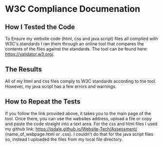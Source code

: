 # W3C Compliance Documenation
## How I Tested the Code
To Ensure my website code (html, css and java script) files all complied with W3C's standards I ran them through an online tool that compares the contents of the files against the standards. The tool can be found here: https://validator.w3.org/.
## The Results
All of my html and css files comply to W3C standards according to the tool. However, my java script has a few errors and warnings.
## How to Repeat the Tests
If you follow the link provided above, it takes you to the main page of the tool. Once there, you can use the websites address, upload a file or copy and paste the code straight into a text area. For the css and html files I used my github link: https://jsdale.github.io/Website-Tech/Assessment/ {name_of_webpage.html or .css}. I couldn't do that for the java script files so, instead I uploaded the files from my local file directory.